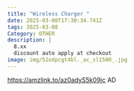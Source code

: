 ```yaml
---
title: "Wireless Charger "
date: 2025-03-08T17:30:34.741Z
tags: 2025-03-08
Category: OTHER
description: |
  8.xx
  discount auto apply at checkout 
image: img/51odpcgt4bl._ac_sl1500_.jpg
---
```

https://amzlink.to/az0adyS5k09jc
AD